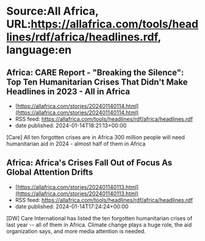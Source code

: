 # Source:All Africa, URL:https://allafrica.com/tools/headlines/rdf/africa/headlines.rdf, language:en

## Africa: CARE Report - "Breaking the Silence": Top Ten Humanitarian Crises That Didn't Make Headlines in 2023 - All in Africa
 - [https://allafrica.com/stories/202401140114.html](https://allafrica.com/stories/202401140114.html)
 - RSS feed: https://allafrica.com/tools/headlines/rdf/africa/headlines.rdf
 - date published: 2024-01-14T18:21:13+00:00

[Care] All ten forgotten crises are in Africa  300 million people will need humanitarian aid in 2024 - almost half of them in Africa

## Africa: Africa's Crises Fall Out of Focus As Global Attention Drifts
 - [https://allafrica.com/stories/202401140113.html](https://allafrica.com/stories/202401140113.html)
 - RSS feed: https://allafrica.com/tools/headlines/rdf/africa/headlines.rdf
 - date published: 2024-01-14T17:24:24+00:00

[DW] Care International has listed the ten forgotten humanitarian crises of last year -- all of them in Africa. Climate change plays a huge role, the aid organization says, and more media attention is needed.

